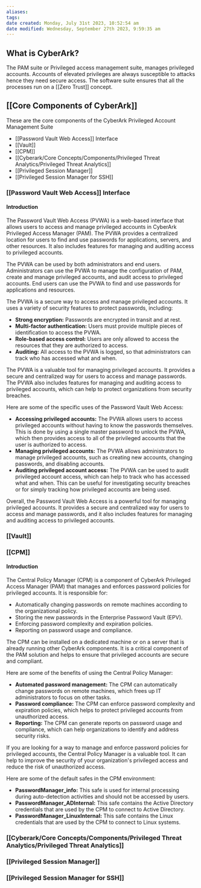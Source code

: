 ```yaml
---
aliases: 
tags: 
date created: Monday, July 31st 2023, 10:52:54 am
date modified: Wednesday, September 27th 2023, 9:59:35 am
---
```


## What is CyberArk?

The PAM suite or Privileged access management suite, manages privileged accounts. Accounts of elevated privileges are always susceptible to attacks hence they need secure access. The software suite ensures that all the processes run on a [[Zero Trust]] concept. 

## [[Core Components of CyberArk]]

These are the core components of the CyberArk Privileged Account Management Suite
- [[Password Vault Web Access]] Interface
- [[Vault]]
- [[CPM]]
- [[Cyberark/Core Concepts/Components/Privileged Threat Analytics/Privileged Threat Analytics]]
- [[Privileged Session Manager]]
- [[Privileged Session Manager for SSH]]

### [[Password Vault Web Access]] Interface

#### Introduction

The Password Vault Web Access (PVWA) is a web-based interface that allows users to access and manage privileged accounts in CyberArk Privileged Access Manager (PAM). The PVWA provides a centralized location for users to find and use passwords for applications, servers, and other resources. It also includes features for managing and auditing access to privileged accounts.

The PVWA can be used by both administrators and end users. Administrators can use the PVWA to manage the configuration of PAM, create and manage privileged accounts, and audit access to privileged accounts. End users can use the PVWA to find and use passwords for applications and resources.

The PVWA is a secure way to access and manage privileged accounts. It uses a variety of security features to protect passwords, including:

- **Strong encryption:** Passwords are encrypted in transit and at rest.
- **Multi-factor authentication:** Users must provide multiple pieces of identification to access the PVWA.
- **Role-based access control:** Users are only allowed to access the resources that they are authorized to access.
- **Auditing:** All access to the PVWA is logged, so that administrators can track who has accessed what and when.

The PVWA is a valuable tool for managing privileged accounts. It provides a secure and centralized way for users to access and manage passwords. The PVWA also includes features for managing and auditing access to privileged accounts, which can help to protect organizations from security breaches.

Here are some of the specific uses of the Password Vault Web Access:

- **Accessing privileged accounts:** The PVWA allows users to access privileged accounts without having to know the passwords themselves. This is done by using a single master password to unlock the PVWA, which then provides access to all of the privileged accounts that the user is authorized to access.
- **Managing privileged accounts:** The PVWA allows administrators to manage privileged accounts, such as creating new accounts, changing passwords, and disabling accounts.
- **Auditing privileged account access:** The PVWA can be used to audit privileged account access, which can help to track who has accessed what and when. This can be useful for investigating security breaches or for simply tracking how privileged accounts are being used.

Overall, the Password Vault Web Access is a powerful tool for managing privileged accounts. It provides a secure and centralized way for users to access and manage passwords, and it also includes features for managing and auditing access to privileged accounts.

### [[Vault]]

### [[CPM]]

#### Introduction

The Central Policy Manager (CPM) is a component of CyberArk Privileged Access Manager (PAM) that manages and enforces password policies for privileged accounts. It is responsible for:

- Automatically changing passwords on remote machines according to the organizational policy.
- Storing the new passwords in the Enterprise Password Vault (EPV).
- Enforcing password complexity and expiration policies.
- Reporting on password usage and compliance.

The CPM can be installed on a dedicated machine or on a server that is already running other CyberArk components. It is a critical component of the PAM solution and helps to ensure that privileged accounts are secure and compliant.

Here are some of the benefits of using the Central Policy Manager:

- **Automated password management:** The CPM can automatically change passwords on remote machines, which frees up IT administrators to focus on other tasks.
- **Password compliance:** The CPM can enforce password complexity and expiration policies, which helps to protect privileged accounts from unauthorized access.
- **Reporting:** The CPM can generate reports on password usage and compliance, which can help organizations to identify and address security risks.

If you are looking for a way to manage and enforce password policies for privileged accounts, the Central Policy Manager is a valuable tool. It can help to improve the security of your organization's privileged access and reduce the risk of unauthorized access.

Here are some of the default safes in the CPM environment:

- **PasswordManager_info:** This safe is used for internal processing during auto-detection activities and should not be accessed by users.
- **PasswordManager_ADInternal:** This safe contains the Active Directory credentials that are used by the CPM to connect to Active Directory.
- **PasswordManager_LinuxInternal:** This safe contains the Linux credentials that are used by the CPM to connect to Linux systems.

### [[Cyberark/Core Concepts/Components/Privileged Threat Analytics/Privileged Threat Analytics]]

### [[Privileged Session Manager]]

### [[Privileged Session Manager for SSH]]